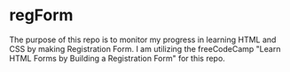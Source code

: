 # regForm
The purpose of this repo is to monitor my progress in learning HTML and CSS by making Registration Form. I am utilizing the freeCodeCamp "Learn HTML Forms by Building a Registration Form" for this repo.
